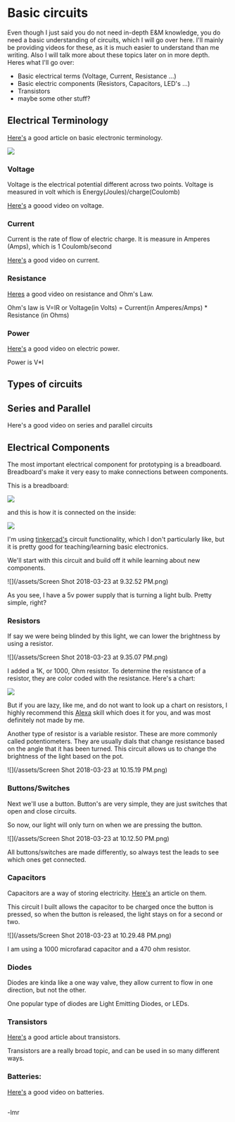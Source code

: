 # Basic circuits

Even though I just said you do not need in-depth E&M knowledge, you do need a basic understanding of circuits, which I will go over here. I'll mainly be providing videos for these, as it is much easier to understand than me writing. Also I will talk more about these topics later on in more depth.  
Heres what I'll go over:

* Basic electrical terms \(Voltage, Current, Resistance ...\)
* Basic electric components \(Resistors, Capacitors, LED's ...\)
* Transistors
* maybe some other stuff?

## Electrical Terminology

[Here's](https://learn.sparkfun.com/tutorials/voltage-current-resistance-and-ohms-law) a good article on basic electronic terminology.

![](/assets/voltohmampcartoon.png)

### Voltage

Voltage is the electrical potential different across two points. Voltage is measured in volt which is Energy\(Joules\)/charge\(Coulomb\)

[Here's](https://www.youtube.com/watch?v=z8qfhFXjsrw) a goood video on voltage.

### Current

Current is the rate of flow of electric charge. It is measure in Amperes \(Amps\), which is 1 Coulomb/second

[Here's](https://www.youtube.com/watch?v=kYwNj9uauJ4) a good video on current.

### Resistance

[Heres](https://www.youtube.com/watch?v=8jB6hDUqN0Y) a good video on resistance and Ohm's Law.

Ohm's law is V=IR or Voltage\(in Volts\) = Current\(in Amperes/Amps\) \* Resistance \(in Ohms\)

### Power

[Here's](https://www.youtube.com/watch?v=p8JQTLkV5C8) a good video on electric power.

Power is V\*I

## Types of circuits

## Series and Parallel

Here's a good video on series and parallel circuits

## Electrical Components

The most important electrical component for prototyping is a breadboard. Breadboard's make it very easy to make connections between components.

This is a breadboard:

![](/assets/breadboard.png)

and this is how it is connected on the inside:

![](/assets/breadboarddiagram.png)

I'm using [tinkercad's](/://www.tinkercad.com) circuit functionality, which I don't particularly like, but it is pretty good for teaching/learning basic electronics.

We'll start with this circuit and build off it while learning about new components.

![](/assets/Screen Shot 2018-03-23 at 9.32.52 PM.png)

As you see, I have a 5v power supply that is turning a light bulb. Pretty simple, right?

### Resistors

If say we were being blinded by this light, we can lower the brightness by using a resistor.

![](/assets/Screen Shot 2018-03-23 at 9.35.07 PM.png)

I added a 1K, or 1000, Ohm resistor. To determine the resistance of a resistor, they are color coded with the resistance. Here's a chart:

![](/assets/resistorcolors.png)

But if you are lazy, like me, and do not want to look up a chart on resistors, I highly recommend this [Alexa](https://www.amazon.com/Roth-Resistor-Codes/dp/B071X6XBXW/) skill which does it for you, and was most definitely not made by me.

Another type of resistor is a variable resistor. These are more commonly called potentiometers. They are usually dials that change resistance based on the angle that it has been turned. This circuit allows us to change the brightness of the light based on the pot.

![](/assets/Screen Shot 2018-03-23 at 10.15.19 PM.png)

### Buttons/Switches

Next we'll use a button. Button's are very simple, they are just switches that open and close circuits.

So now, our light will only turn on when we are pressing the button.

![](/assets/Screen Shot 2018-03-23 at 10.12.50 PM.png)

All buttons/switches are made differently, so always test the leads to see which ones get connected.

### Capacitors

Capacitors are a way of storing electricity. [Here's](https://learn.sparkfun.com/tutorials/capacitors) an article on them.

This circuit I built allows the capacitor to be charged once the button is pressed, so when the button is released, the light stays on for a second or two.

![](/assets/Screen Shot 2018-03-23 at 10.29.48 PM.png)

I am using a 1000 microfarad capacitor and a 470 ohm resistor.

### Diodes

Diodes are kinda like a one way valve, they allow current to flow in one direction, but not the other.

One popular type of diodes are Light Emitting Diodes, or LEDs.

### Transistors

[Here's](https://learn.sparkfun.com/tutorials/transistors) a good article about transistors.

Transistors are a really broad topic, and can be used in so many different ways.

### Batteries:

[Here's](https://www.youtube.com/watch?v=-EB7NVA7rI4) a good video on batteries.

## 

### 

-lmr

